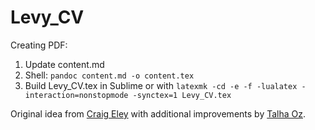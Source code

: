 # Levy_CV

Creating PDF:

1. Update content.md
2. Shell: `pandoc content.md -o content.tex`
3. Build Levy_CV.tex in Sublime or with `latexmk -cd -e -f -lualatex -interaction=nonstopmode -synctex=1 Levy_CV.tex`

Original idea from [Craig Eley](http://craigeley.com/09-05-2013/formatting-your-cv-with-markdown-and-latex/) with additional improvements by [Talha Oz](https://github.com/oztalha/resume).
